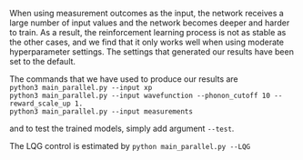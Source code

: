 When using measurement outcomes as the input, the network receives a large number of input values and the network becomes deeper and harder to train. As a result, the reinforcement learning process is not as stable as the other cases, and we find that it only works well when using moderate hyperparameter settings. The settings that generated our results have been set to the default.

The commands that we have used to produce our results are\
```python3 main_parallel.py --input xp```\
```python3 main_parallel.py --input wavefunction --phonon_cutoff 10 --reward_scale_up 1.```\
```python3 main_parallel.py --input measurements```

and to test the trained models, simply add argument ```--test```.

The LQG control is estimated by ```python main_parallel.py --LQG```
